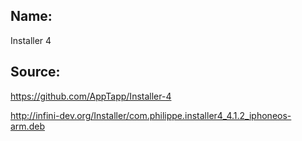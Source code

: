 ## Name: 

Installer 4

## Source: 

https://github.com/AppTapp/Installer-4

http://infini-dev.org/Installer/com.philippe.installer4_4.1.2_iphoneos-arm.deb

